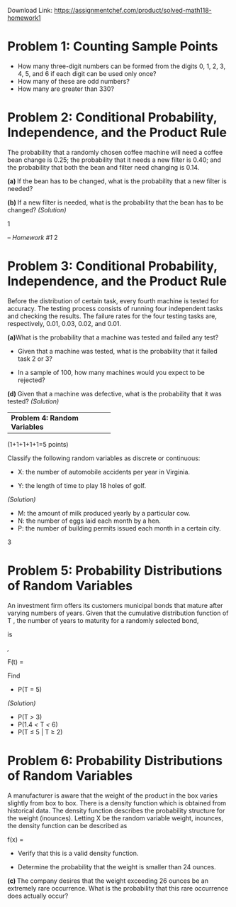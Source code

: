 Download Link: https://assignmentchef.com/product/solved-math118-homework1
<br>
<h1>Problem 1: Counting Sample Points</h1>

<ul>

 <li>How many three-digit numbers can be formed from the digits 0, 1, 2, 3, 4, 5, and 6 if each digit can be used only once?</li>

 <li>How many of these are odd numbers?</li>

 <li>How many are greater than 330?</li>

</ul>




<h1>Problem 2: Conditional Probability, Independence, and the Product Rule</h1>

The probability that a randomly chosen coffee machine will need a coffee bean change is 0.25; the probability that it needs a new filter is 0.40; and the probability that both the bean and filter need changing is 0.14.

<strong>(a) </strong>If the bean has to be changed, what is the probability that a new filter is needed?

<strong>(b) </strong>If a new filter is needed, what is the probability that the bean has to be changed? <em>(Solution)</em>

1

<em>– Homework #1                                                                                                            </em>2

<h1>Problem 3: Conditional Probability, Independence, and the Product Rule</h1>

Before the distribution of certain task, every fourth machine is tested for accuracy. The testing process consists of running four independent tasks and checking the results. The failure rates for the four testing tasks are, respectively, 0.01, 0.03, 0.02, and 0.01.

<strong>(a)</strong>What is the probability that a machine was tested and failed any test?

<ul>

 <li>Given that a machine was tested, what is the probability that it failed task 2 or 3?</li>

</ul>




<ul>

 <li>In a sample of 100, how many machines would you expect to be rejected?</li>

</ul>

<strong>(d) </strong>Given that a machine was defective, what is the probability that it was tested? <em>(Solution)</em>

<table width="217">

 <tbody>

  <tr>

   <td width="217"><strong>Problem 4: Random Variables</strong></td>

  </tr>

 </tbody>

</table>

(1+1+1+1+1=5 points)

Classify the following random variables as discrete or continuous:

<ul>

 <li>X: the number of automobile accidents per year in Virginia.</li>

</ul>




<ul>

 <li>Y: the length of time to play 18 holes of golf.</li>

</ul>

<em>(Solution)</em>

<ul>

 <li>M: the amount of milk produced yearly by a particular cow.</li>

 <li>N: the number of eggs laid each month by a hen.</li>

 <li>P: the number of building permits issued each month in a certain city.</li>

</ul>

<em>                                                                                                         </em>3

<h1>Problem 5: Probability Distributions of Random Variables</h1>

An investment firm offers its customers municipal bonds that mature after varying numbers of years. Given that the cumulative distribution function of T , the number of years to maturity for a randomly selected bond,

is

<em>,</em>

F(t) =

Find

<ul>

 <li>P(T = 5)</li>

</ul>

<em>(Solution)</em>

<ul>

 <li>P(T <em>&gt; </em>3)</li>

 <li>P(1.4 <em>&lt; </em>T <em>&lt; </em>6)</li>

 <li>P(T ≤ 5 | T ≥ 2)</li>

</ul>




<h1>Problem 6: Probability Distributions of Random Variables</h1>

A manufacturer is aware that the weight of the product in the box varies slightly from box to box. There is a density function which is obtained from historical data. The density function describes the probability structure for the weight (inounces). Letting X be the random variable weight, inounces, the density function can be described as

f(x) =

<ul>

 <li>Verify that this is a valid density function.</li>

</ul>




<ul>

 <li>Determine the probability that the weight is smaller than 24 ounces.</li>

</ul>

<strong>(c) </strong>The company desires that the weight exceeding 26 ounces be an extremely rare occurrence. What is the probability that this rare occurrence does actually occur?